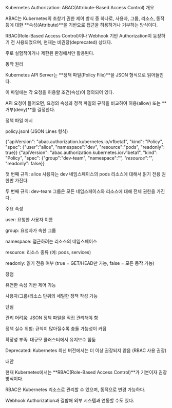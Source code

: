 Kubernetes Authorization: ABAC(Attribute-Based Access Control)
개요

ABAC는 Kubernetes의 초창기 권한 제어 방식 중 하나로, 사용자, 그룹, 리소스, 동작 등에 대한 **속성(Attribute)**을 기반으로 접근을 허용하거나 거부하는 방식이다.

RBAC(Role-Based Access Control)이나 Webhook 기반 Authorization이 등장하기 전 사용되었으며, 현재는 비권장(deprecated) 상태다.

주로 실험적이거나 제한된 환경에서만 활용된다.

동작 원리

Kubernetes API Server는 **정책 파일(Policy File)**을 JSON 형식으로 읽어들인다.

이 파일에는 각 요청을 허용할 조건(속성)이 정의되어 있다.

API 요청이 들어오면, 요청의 속성과 정책 파일의 규칙을 비교하여 허용(allow) 또는 **거부(deny)**를 결정한다.

정책 파일 예시

policy.jsonl (JSON Lines 형식)

{"apiVersion": "abac.authorization.kubernetes.io/v1beta1", "kind": "Policy", "spec": {"user":"alice", "namespace":"dev", "resource":"pods", "readonly": true}}
{"apiVersion": "abac.authorization.kubernetes.io/v1beta1", "kind": "Policy", "spec": {"group":"dev-team", "namespace":"*", "resource":"*", "readonly": false}}


첫 번째 규칙: alice 사용자는 dev 네임스페이스의 pods 리소스에 대해서 읽기 전용 권한만 가진다.

두 번째 규칙: dev-team 그룹은 모든 네임스페이스와 리소스에 대해 전체 권한을 가진다.

주요 속성

user: 요청한 사용자 이름

group: 요청자가 속한 그룹

namespace: 접근하려는 리소스의 네임스페이스

resource: 리소스 종류 (예: pods, services)

readonly: 읽기 전용 여부 (true = GET/HEAD만 가능, false = 모든 동작 가능)

장점

유연한 속성 기반 제어 가능

사용자/그룹/리소스 단위의 세밀한 정책 작성 가능

단점

관리 어려움: JSON 정책 파일을 직접 관리해야 함

정책 실수 위험: 규칙이 많아질수록 충돌 가능성이 커짐

확장성 부족: 대규모 클러스터에서 유지보수 힘듦

Deprecated: Kubernetes 최신 버전에서는 더 이상 권장되지 않음 (RBAC 사용 권장)

대안

현재 Kubernetes에서는 **RBAC(Role-Based Access Control)**가 기본이자 권장 방식이다.

RBAC은 Kubernetes 리소스로 관리할 수 있으며, 동적으로 변경 가능하다.

Webhook Authorization과 결합해 외부 시스템과 연동할 수도 있다.
